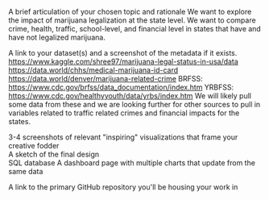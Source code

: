 A brief articulation of your chosen topic and rationale
We want to explore the impact of marijuana legalization at the state level.  We want to compare crime, health, traffic, school-level, and financial level in states that have and have not legalized marijuana.  

A link to your dataset(s) and a screenshot of the metadata if it exists.
https://www.kaggle.com/shree97/marijuana-legal-status-in-usa/data
https://data.world/chhs/medical-marijuana-id-card
https://data.world/denver/marijuana-related-crime
BRFSS: https://www.cdc.gov/brfss/data_documentation/index.htm
YRBFSS: https://www.cdc.gov/healthyyouth/data/yrbs/index.htm
We will likely pull some data from these and we are looking further for other sources to pull in variables related to traffic related crimes and financial impacts for the states.  

3-4 screenshots of relevant "inspiring" visualizations that frame your creative fodder	
A sketch of the final design 	
SQL database 
A dashboard page with multiple charts that update from the same data

A link to the primary GitHub repository you'll be housing your work in